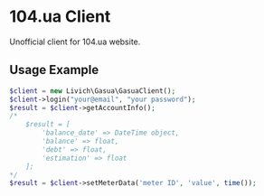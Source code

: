 # 104.ua Client

Unofficial client for 104.ua website.

## Usage Example

```php
$client = new Livich\Gasua\GasuaClient();
$client->login("your@email", "your password");
$result = $client->getAccountInfo();
/*
    $result = [
        'balance_date' => DateTime object,
        'balance' => float,
        'debt' => float,
        'estimation' => float
    ];
*/
$result = $client->setMeterData('meter ID', 'value', time());
```